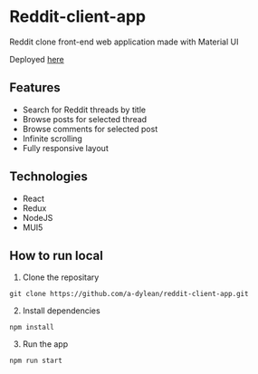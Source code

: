 # Reddit-client-app #
Reddit clone front-end web application made with Material UI  

Deployed [here](https://reddit-client.atonkopiy.com/ )

## Features ##
* Search for Reddit threads by title
* Browse posts for selected thread
* Browse comments for selected post
* Infinite scrolling
* Fully responsive layout

## Technologies ##
* React
* Redux
* NodeJS
* MUI5

## How to run local ##
1. Clone the repositary
```
git clone https://github.com/a-dylean/reddit-client-app.git
```
2. Install dependencies
```
npm install
```
3. Run the app
```
npm run start
```
